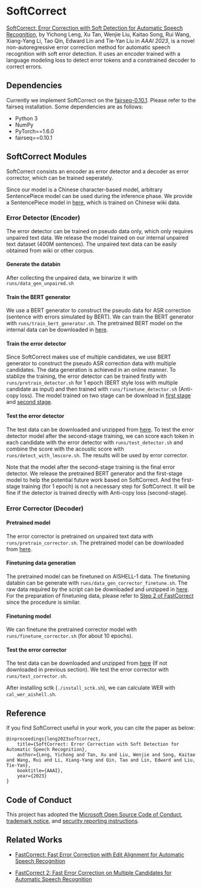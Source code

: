 # SoftCorrect


[SoftCorrect: Error Correction with Soft Detection for Automatic Speech Recognition](https://arxiv.org/abs/2212.01039), by Yichong Leng, Xu Tan, Wenjie Liu, Kaitao Song, Rui Wang, Xiang-Yang Li, Tao Qin, Edward Lin and Tie-Yan Liu in *AAAI 2023*, is a novel non-autoregressive error correction method for automatic speech recognition with soft error detection. It uses an encoder trained with a language modeling loss to detect error tokens and a constrained decoder to correct errors.

## Dependencies
Currently we implement SoftCorrect on the [fairseq-0.10.1](https://github.com/pytorch/fairseq/tree/v0.10.1). Please refer to the fairseq installation.
Some dependencies are as follows:
- Python 3
- NumPy
- PyTorch==1.6.0
- fairseq==0.10.1

## SoftCorrect Modules
SoftCorrect consists an encoder as error detector and a decoder as error corrector, which can be trained seperately.

Since our model is a Chinese character-based model, arbitrary SentencePiece model can be used during the inference phase. We provide a SentencePiece model in [here](https://drive.google.com/file/d/1-w-K-IDFMc29kiUTQ6FKtAZB2NfVp2VE/view?usp=sharing), which is trained on Chinese wiki data.

### Error Detector (Encoder)

The error detector can be trained on pseudo data only, which only requires unpaired text data. We release the model trained on our internal unpaired text dataset (400M sentences). The unpaired text data can be easily obtained from wiki or other corpus. 

#### Generate the databin
After collecting the unpaired data, we binarize it with `runs/data_gen_unpaired.sh`

#### Train the BERT generator
We use a BERT generator to construct the pseudo data for ASR correction (sentence with errors simulated by BERT). We can train the BERT generator with `runs/train_bert_generator.sh`. The pretrained BERT model on the internal data can be downloaded in [here](https://drive.google.com/file/d/1-pV5gxzqyxXiX9G46NRpv37M72CI0Hw3/view?usp=sharing).

#### Train the error detector
Since SoftCorrect makes use of multiple candidates, we use BERT generator to construct the pseudo ASR correction data with multiple candidates. The data generation is achieved in an online manner. To stablize the training, the error detector can be trained firstly with `runs/pretrain_detector.sh` for 1 epoch (BERT style loss with multiple candidate as input) and then trained with `runs/finetune_detector.sh` (Anti-copy loss).
The model trained on two stage can be download in [first stage](https://drive.google.com/file/d/1-ZkOqWXSW1mR85CR9_GoTq7tbVxCHmtl/view?usp=sharing) and [second stage](https://drive.google.com/file/d/10FXP5aA3Aobu-kvF-LDjd5bea9-QCt3S/view?usp=share_link). 

#### Test the error detector
The test data can be downloaded and unzipped from [here](https://drive.google.com/file/d/1-hsOgDsIkbWmB3lfWZ4-pBXNkOUyE1qo/view?usp=share_link). To test the error detector model after the second-stage training, we can score each token in each candidate with the error detector with `runs/test_detector.sh` and combine the score with the acoustic score with `runs/detect_with_lmscore.sh`. The results will be used by error corrector.

Note that the model after the second-stage training is the final error detector. We release the pretrained BERT generator and the first-stage model to help the potential future work based on SoftCorrect. And the first-stage training (for 1 epoch) is not a necessary step for SoftCorrect. It will be fine if the detector is trained directly with Anti-copy loss (second-stage).

### Error Corrector (Decoder)

#### Pretrained model

The error corrector is pretrained on unpaired text data with `runs/pretrain_corrector.sh`. The pretrained model can be downloaded from [here](https://drive.google.com/file/d/1-v6x2NTw1lsUwLUyLuWYBHuEVKqjZLFs/view?usp=share_link).

#### Finetuning data generation

The pretrained model can be finetuned on AISHELL-1 data. The finetuning databin can be generate with `runs/data_gen_corrector_finetune.sh`. The raw data required by the script can be downloaded and unzipped in [here](https://drive.google.com/file/d/1-q71i7iR2awMjS9f9xX0LDLiu5gR74ew/view?usp=share_link). For the preparation of finetuning data, please refer to [Step 2 of FastCorrect](https://github.com/microsoft/NeuralSpeech/blob/master/FastCorrect/README.md) since the procedure is similar.

#### Finetuning model
We can finetune the pretrained corrector model with `runs/finetune_corrector.sh` (for about 10 epochs).

#### Test the error corrector
The test data can be downloaded and unzipped from [here](https://drive.google.com/file/d/1-hsOgDsIkbWmB3lfWZ4-pBXNkOUyE1qo/view?usp=share_link) (If not downloaded in previous section). We test the error corrector with `runs/test_corrector.sh`.

After installing sctk (`./install_sctk.sh`), we can calculate WER with `cal_wer_aishell.sh`.

## Reference

If you find SoftCorrect useful in your work, you can cite the paper as below:

    @inproceedings{leng2023softcorrect,
        title={SoftCorrect: Error Correction with Soft Detection for Automatic Speech Recognition},
        author={Leng, Yichong and Tan, Xu and Liu, Wenjie and Song, Kaitao and Wang, Rui and Li, Xiang-Yang and Qin, Tao and Lin, Edward and Liu, Tie-Yan},
        booktitle={AAAI},
        year={2023}
    }

## Code of Conduct
This project has adopted the [Microsoft Open Source Code of Conduct](https://opensource.microsoft.com/codeofconduct),
[trademark notice](https://docs.opensource.microsoft.com/releasing/), and [security reporting instructions](https://docs.opensource.microsoft.com/releasing/maintain/security/).

## Related Works


* [FastCorrect: Fast Error Correction with Edit Alignment for Automatic Speech Recognition](https://arxiv.org/abs/2105.03842)

* [FastCorrect 2: Fast Error Correction on Multiple Candidates for Automatic Speech Recognition](https://arxiv.org/abs/2109.14420.pdf)

